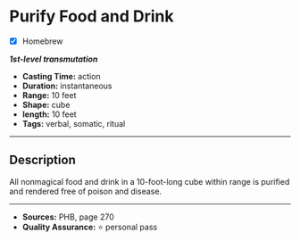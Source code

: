# Purify Food and Drink
- [x] Homebrew

***1st-level transmutation***
- **Casting Time:** action
- **Duration:** instantaneous
- **Range:** 10 feet
- **Shape:** cube
- **length:** 10 feet
- **Tags:** verbal, somatic, ritual

---

## Description
All nonmagical food and drink in a 10-foot-long cube within range is purified and rendered free of poison and disease.

---

- **Sources:** PHB, page 270
- **Quality Assurance:** :star: personal pass

